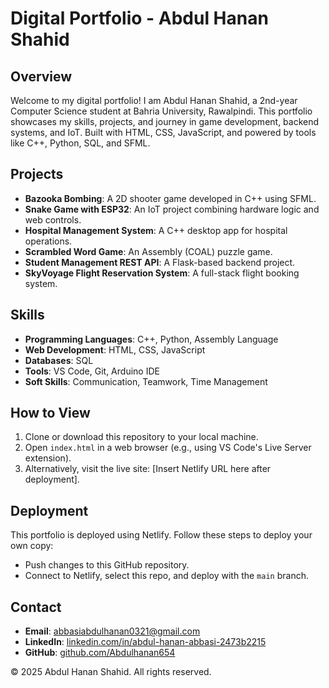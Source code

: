 # Digital Portfolio - Abdul Hanan Shahid

## Overview
Welcome to my digital portfolio! I am Abdul Hanan Shahid, a 2nd-year Computer Science student at Bahria University, Rawalpindi. This portfolio showcases my skills, projects, and journey in game development, backend systems, and IoT. Built with HTML, CSS, JavaScript, and powered by tools like C++, Python, SQL, and SFML.

## Projects
- **Bazooka Bombing**: A 2D shooter game developed in C++ using SFML.
- **Snake Game with ESP32**: An IoT project combining hardware logic and web controls.
- **Hospital Management System**: A C++ desktop app for hospital operations.
- **Scrambled Word Game**: An Assembly (COAL) puzzle game.
- **Student Management REST API**: A Flask-based backend project.
- **SkyVoyage Flight Reservation System**: A full-stack flight booking system.

## Skills
- **Programming Languages**: C++, Python, Assembly Language
- **Web Development**: HTML, CSS, JavaScript
- **Databases**: SQL
- **Tools**: VS Code, Git, Arduino IDE
- **Soft Skills**: Communication, Teamwork, Time Management

## How to View
1. Clone or download this repository to your local machine.
2. Open `index.html` in a web browser (e.g., using VS Code's Live Server extension).
3. Alternatively, visit the live site: [Insert Netlify URL here after deployment].

## Deployment
This portfolio is deployed using Netlify. Follow these steps to deploy your own copy:
- Push changes to this GitHub repository.
- Connect to Netlify, select this repo, and deploy with the `main` branch.

## Contact
- **Email**: [abbasiabdulhanan0321@gmail.com](mailto:abbasiabdulhanan0321@gmail.com)
- **LinkedIn**: [linkedin.com/in/abdul-hanan-abbasi-2473b2215](https://www.linkedin.com/in/abdul-hanan-abbasi-2473b2215)
- **GitHub**: [github.com/Abdulhanan654](https://github.com/Abdulhanan654)

© 2025 Abdul Hanan Shahid. All rights reserved.

